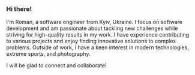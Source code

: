 ### Hi there!

I'm Roman, a software engineer from Kyiv, Ukraine.
I focus on software development and am passionate about tackling new challenges while striving for high-quality results in my work. I have experience contributing to various projects and enjoy finding innovative solutions to complex problems.
Outside of work, I have a keen interest in modern technologies, extreme sports, and photography.

I will be glad to connect and collaborate!

<!--
**dobyrm/dobyrm** is a ✨ _special_ ✨ repository because its `README.md` (this file) appears on your GitHub profile.

Here are some ideas to get you started:

- 🔭 I’m currently working on ...
- 🌱 I’m currently learning ...
- 👯 I’m looking to collaborate on ...
- 🤔 I’m looking for help with ...
- 💬 Ask me about ...
- 📫 How to reach me: ...
- 😄 Pronouns: ...
- ⚡ Fun fact: ...
-->
